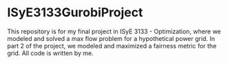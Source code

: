 # ISyE3133GurobiProject

This repository is for my final project in ISyE 3133 - Optimization, where we modeled and solved a max flow problem for a hypothetical power grid. In part 2 of the project, we modeled and maximized a fairness metric for the grid. All code is written by me.
